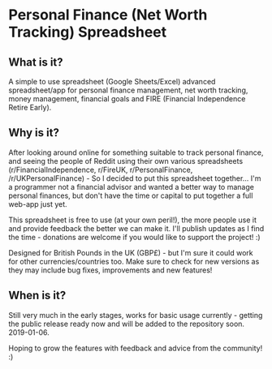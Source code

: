 # Personal Finance (Net Worth Tracking) Spreadsheet

## What is it?

A simple to use spreadsheet (Google Sheets/Excel) advanced spreadsheet/app for personal finance management, net worth tracking, money management, financial goals and FIRE (Financial Independence Retire Early).

## Why is it?

After looking around online for something suitable to track personal finance, and seeing the people of Reddit using their own various spreadsheets (r/FinancialIndependence, r/FireUK, r/PersonalFinance, /r/UKPersonalFinance) - So I decided to put this spreadsheet together... I'm a programmer not a financial advisor and wanted a better way to manage personal finances, but don't have the time or capital to put together a full web-app just yet.

This spreadsheet is free to use (at your own peril!), the more people use it and provide feedback the better we can make it. I'll publish updates as I find the time - donations are welcome if you would like to support the project! :)

Designed for British Pounds in the UK (GBP£) - but I'm sure it could work for other currencies/countries too.
Make sure to check for new versions as they may include bug fixes, improvements and new features!

## When is it?

Still very much in the early stages, works for basic usage currently - getting the public release ready now and will be added to the repository soon. 2019-01-06.

Hoping to grow the features with feedback and advice from the community! :)
